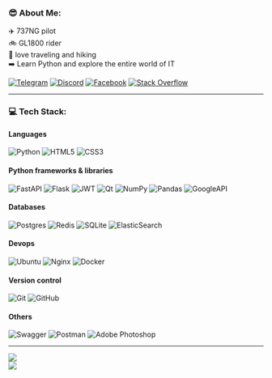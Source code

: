 
### :sunglasses: About Me:
:airplane: 737NG pilot   
:bike: GL1800 rider  
:mount_fuji: love traveling and hiking  
:arrow_right: Learn Python and explore the entire world of IT

[![Telegram](https://img.shields.io/badge/Telegram-blue?logo=telegram&logoColor=white)](https://t.me/mstr_wayfarer)
[![Discord](https://img.shields.io/badge/Discord-%237289DA.svg?logo=discord&logoColor=white)](https://discord.gg/https://discord.gg/Jhqjgz9ceV) 
[![Facebook](https://img.shields.io/badge/Facebook-%231877F2.svg?logo=Facebook&logoColor=white)](https://facebook.com/mstr.wayfarer) 
[![Stack Overflow](https://img.shields.io/badge/-Stackoverflow-FE7A16?logo=stack-overflow&logoColor=white)](https://stackoverflow.com/users/17064604) 

---
### 💻 Tech Stack:
#### Languages
![Python](https://img.shields.io/badge/python-3670A0?style=for-the-badge&logo=python&logoColor=ffdd54) 
![HTML5](https://img.shields.io/badge/html5-%23E34F26.svg?style=for-the-badge&logo=html5&logoColor=white) 
![CSS3](https://img.shields.io/badge/css3-%231572B6.svg?style=for-the-badge&logo=css3&logoColor=white) 

#### Python frameworks & libraries
![FastAPI](https://img.shields.io/badge/FastAPI-005571?style=for-the-badge&logo=fastapi) 
![Flask](https://img.shields.io/badge/flask-%23000.svg?style=for-the-badge&logo=flask&logoColor=white) 
![JWT](https://img.shields.io/badge/JWT-black?style=for-the-badge&logo=JSON%20web%20tokens) 
![Qt](https://img.shields.io/badge/Qt-%23217346.svg?style=for-the-badge&logo=Qt&logoColor=white) 
![NumPy](https://img.shields.io/badge/numpy-%23013243.svg?style=for-the-badge&logo=numpy&logoColor=white) 
![Pandas](https://img.shields.io/badge/pandas-%23150458.svg?style=for-the-badge&logo=pandas&logoColor=white) 
![GoogleAPI](https://img.shields.io/badge/GoogleAPI-blue?style=for-the-badge&logo=google&logoColor=white)

#### Databases
![Postgres](https://img.shields.io/badge/postgres-%23316192.svg?style=for-the-badge&logo=postgresql&logoColor=white) 
![Redis](https://img.shields.io/badge/redis-%23DD0031.svg?style=for-the-badge&logo=redis&logoColor=white) 
![SQLite](https://img.shields.io/badge/sqlite-%2307405e.svg?style=for-the-badge&logo=sqlite&logoColor=white) 
![ElasticSearch](https://img.shields.io/badge/-ElasticSearch-005571?style=for-the-badge&logo=elasticsearch)

#### Devops
![Ubuntu](https://img.shields.io/badge/Ubuntu-orange?style=for-the-badge&logo=ubuntu&logoColor=white)
![Nginx](https://img.shields.io/badge/nginx-%23009639.svg?style=for-the-badge&logo=nginx&logoColor=white) 
![Docker](https://img.shields.io/badge/docker-%230db7ed.svg?style=for-the-badge&logo=docker&logoColor=white) 

#### Version control
![Git](https://img.shields.io/badge/-Git-000?style=for-the-badge&logo=git)
![GitHub](https://img.shields.io/badge/-GitHub-000?style=for-the-badge&logo=github)

#### Others
![Swagger](https://img.shields.io/badge/-Swagger-%23Clojure?style=for-the-badge&logo=swagger&logoColor=white) 
![Postman](https://img.shields.io/badge/Postman-FF6C37?style=for-the-badge&logo=postman&logoColor=white)
![Adobe Photoshop](https://img.shields.io/badge/adobephotoshop-%2331A8FF.svg?style=for-the-badge&logo=adobephotoshop&logoColor=white) 


---
![](https://quotes-github-readme.vercel.app/api?type=horizontal&theme=dark)  
[![](https://visitcount.itsvg.in/api?id=Wayfarer&icon=0&color=6)](https://visitcount.itsvg.in)

<!-- Proudly created with GPRM ( https://gprm.itsvg.in ) -->
